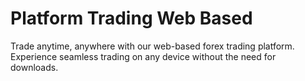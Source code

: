   <h1 className='text-4xl font-medium tracking-tight text-black'>
              Platform Trading Web Based
            </h1>
            <p className='mt-6 text-lg text-gray-two mb-4'>
              Trade anytime, anywhere with our web-based forex trading platform.
              Experience seamless trading on any device without the need for
              downloads.
            </p>
